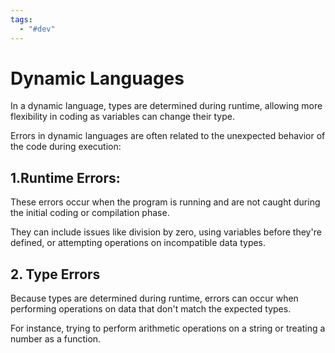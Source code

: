 ```yaml
---
tags:
  - "#dev"
---
```

# Dynamic Languages
In a dynamic language, types are determined during runtime, allowing more flexibility in coding as variables can change their type. 


Errors in dynamic languages are often related to the unexpected behavior of the code during execution:

## 1.Runtime Errors: 
These errors occur when the program is running and are not caught during the initial coding or compilation phase. 

They can include issues like division by zero, using variables before they're defined, or attempting operations on incompatible data types.

## 2. Type Errors
Because types are determined during runtime, errors can occur when performing operations on data that don't match the expected types. 

For instance, trying to perform arithmetic operations on a string or treating a number as a function.